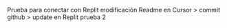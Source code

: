 Prueba para conectar con Replit
modificación Readme en Cursor > commit github > update en Replit
prueba 2